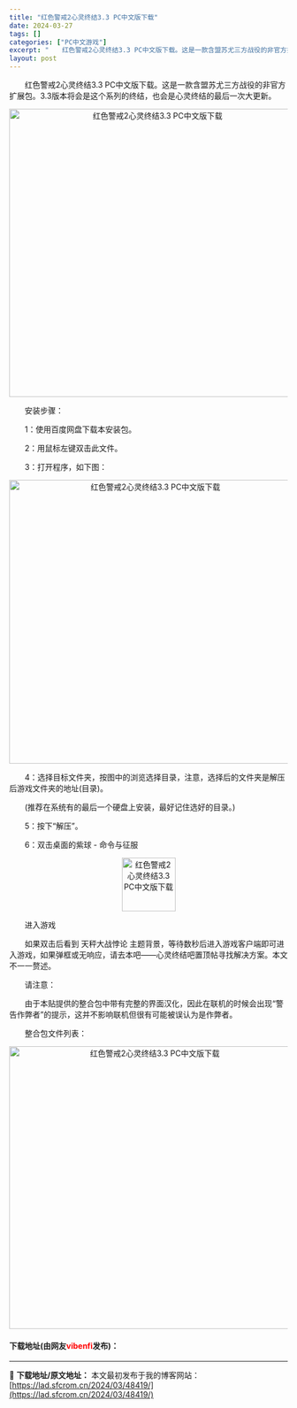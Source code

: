 ```yaml
---
title: "红色警戒2心灵终结3.3 PC中文版下载"
date: 2024-03-27
tags: []
categories: ["PC中文游戏"]
excerpt: "　　红色警戒2心灵终结3.3 PC中文版下载。这是一款含盟苏尤三方战役的非官方扩展包。3.3版本将会是这个系列的终结，也会是心灵终结的最后一次大更新。 　　安装步骤： 　　1：使用百度网盘下载本安装包。 　　2：用鼠标左键双击此文件。 　　3：打开程序，如下图： 　　4：选择目标文件夹，按图中的浏览&hellip;"
layout: post
---
```


 <p>　　红色警戒2心灵终结3.3 PC中文版下载。这是一款含盟苏尤三方战役的非官方扩展包。3.3版本将会是这个系列的终结，也会是心灵终结的最后一次大更新。</p> <p align="center"><img align="" border="0" src="https://lad.sfcrom.cn/wp-content/uploads/2024/03/20240327_6603805d0c7fb.webp" width="521" alt="红色警戒2心灵终结3.3 PC中文版下载" /></p> <p>　　安装步骤：</p> <p>　　1：使用百度网盘下载本安装包。</p> <p>　　2：用鼠标左键双击此文件。</p> <p>　　3：打开程序，如下图：</p> <p align="center"><img align="" border="0" src="https://lad.sfcrom.cn/wp-content/uploads/2024/03/20240327_6603805d69885.webp" width="513" alt="红色警戒2心灵终结3.3 PC中文版下载" /></p> <p>　　4：选择目标文件夹，按图中的浏览选择目录，注意，选择后的文件夹是解压后游戏文件夹的地址(目录)。</p> <p>　　(推荐在系统有的最后一个硬盘上安装，最好记住选好的目录。)</p> <p>　　5：按下&ldquo;解压&rdquo;。</p> <p>　　6：双击桌面的紫球 - 命令与征服</p> <p align="center"><img align="" border="0" src="https://lad.sfcrom.cn/wp-content/uploads/2024/03/20240327_6603805db3924.webp" width="97" alt="红色警戒2心灵终结3.3 PC中文版下载" /></p> <p>　　进入游戏</p> <p>　　如果双击后看到 天秤大战悖论 主题背景，等待数秒后进入游戏客户端即可进入游戏，如果弹框或无响应，请去本吧&mdash;&mdash;心灵终结吧置顶帖寻找解决方案。本文不一一赘述。</p> <p>　　请注意：</p> <p>　　由于本贴提供的整合包中带有完整的界面汉化，因此在联机的时候会出现&ldquo;警告作弊者&rdquo;的提示，这并不影响联机但很有可能被误认为是作弊者。</p> <p>　　整合包文件列表：</p> <p align="center"><img align="" border="0" src="https://lad.sfcrom.cn/wp-content/uploads/2024/03/20240327_6603805e30047.webp" width="511" alt="红色警戒2心灵终结3.3 PC中文版下载" /></p> <p><h4>下载地址(由网友<font color="red">vibenfi</font>发布)：</h4></p> 

---
📖 **下载地址/原文地址：** 本文最初发布于我的博客网站：[https://lad.sfcrom.cn/2024/03/48419/](https://lad.sfcrom.cn/2024/03/48419/)
